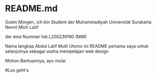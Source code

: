 # README.md
Guten Morgen, ich bin Student der Muhammadiyah Universität Surakarta
Nennt Mich Latif

der eine Nummer hat L200239190 (NIM)

Nama langkap Abdul Latif Multi Utomo
ini README pertama saya untuk selanjutnya sebagai usaha mempelajari web design

Mohon Bantuannya, ayo mulai

#Los geht's
